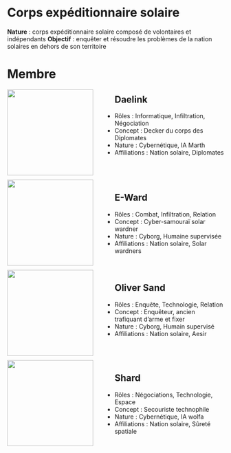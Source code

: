 # Corps expéditionnaire solaire

**Nature** : corps expéditionnaire solaire composé de volontaires et indépendants
**Objectif** : enquêter et résoudre les problèmes de la nation solaires en dehors de son territoire

# Membre

<img src="illustrations/perso - daelink.png" style="float:left; height:200px; margin-right:50px; margin-bottom:10px;"/>

## Daelink

* Rôles : Informatique, Infiltration, Négociation
* Concept : Decker du corps des Diplomates
* Nature : Cybernétique, IA Marth
* Affiliations : Nation solaire, Diplomates

<br style="clear:both"/>

<img src="illustrations/perso - e-ward.png" style="float:left; height:200px; margin-right:50px; margin-bottom:10px;"/>

## E-Ward

* Rôles : Combat, Infiltration, Relation
* Concept : Cyber-samouraï solar wardner
* Nature : Cyborg, Humaine supervisée
* Affiliations : Nation solaire, Solar wardners

<br style="clear:both"/>

<img src="illustrations/perso - oliver sand.png" style="float:left; height:200px; margin-right:50px; margin-bottom:10px;"/>

## Oliver Sand

* Rôles : Enquête, Technologie, Relation
* Concept : Enquêteur, ancien trafiquant d’arme et fixer
* Nature : Cyborg, Humain supervisé
* Affiliations : Nation solaire, Aesir

<br style="clear:both"/>

<img src="illustrations/perso - shard.png" style="float:left; height:200px; margin-right:50px; margin-bottom:10px;"/>

## Shard

* Rôles : Négociations, Technologie, Espace
* Concept : Secouriste technophile
* Nature : Cybernétique, IA wolfa
* Affiliations : Nation solaire, Sûreté spatiale

<br style="clear:both"/>
